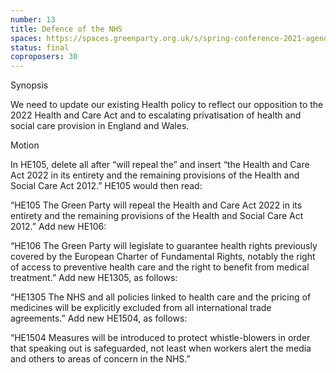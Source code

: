 ```yaml
---
number: 13
title: Defence of the NHS
spaces: https://spaces.greenparty.org.uk/s/spring-conference-2021-agenda-forum2/?contentId=78245
status: final
coproposers: 30
---
```

Synopsis


We need to update our existing Health policy to reflect our opposition to the 2022 Health and Care Act and to escalating privatisation of health and social care provision in England and Wales.


Motion


In HE105, delete all after “will repeal the” and insert “the Health and Care Act 2022 in its entirety and the remaining provisions of the Health and Social Care Act 2012.” HE105 would then read:


“HE105 The Green Party will repeal the Health and Care Act 2022 in its entirety and the remaining provisions of the Health and Social Care Act 2012.”
Add new HE106:


“HE106 The Green Party will legislate to guarantee health rights previously covered by the European Charter of Fundamental Rights, notably the right of access to preventive health care and the right to benefit from medical treatment.”
Add new HE1305, as follows:


“HE1305 The NHS and all policies linked to health care and the pricing of medicines will be explicitly excluded from all international trade agreements.”
Add new HE1504, as follows:


“HE1504 Measures will be introduced to protect whistle-blowers in order that speaking out is safeguarded, not least when workers alert the media and others to areas of concern in the NHS.”
